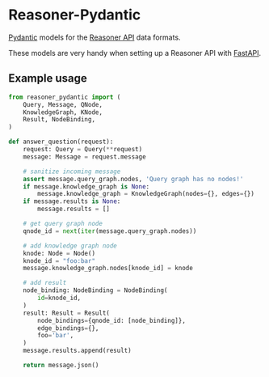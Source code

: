 # Reasoner-Pydantic

[Pydantic](https://pydantic-docs.helpmanual.io/) models for the [Reasoner API](https://github.com/NCATS-Tangerine/NCATS-ReasonerStdAPI) data formats.

These models are very handy when setting up a Reasoner API with [FastAPI](https://fastapi.tiangolo.com/).

## Example usage

```python
from reasoner_pydantic import (
    Query, Message, QNode,
    KnowledgeGraph, KNode,
    Result, NodeBinding,
)

def answer_question(request):
    request: Query = Query(**request)
    message: Message = request.message

    # sanitize incoming message
    assert message.query_graph.nodes, 'Query graph has no nodes!'
    if message.knowledge_graph is None:
        message.knowledge_graph = KnowledgeGraph(nodes={}, edges={})
    if message.results is None:
        message.results = []

    # get query graph node
    qnode_id = next(iter(message.query_graph.nodes))

    # add knowledge graph node
    knode: Node = Node()
    knode_id = "foo:bar"
    message.knowledge_graph.nodes[knode_id] = knode

    # add result
    node_binding: NodeBinding = NodeBinding(
        id=knode_id,
    )
    result: Result = Result(
        node_bindings={qnode_id: [node_binding]},
        edge_bindings={},
        foo='bar',
    )
    message.results.append(result)

    return message.json()
```
